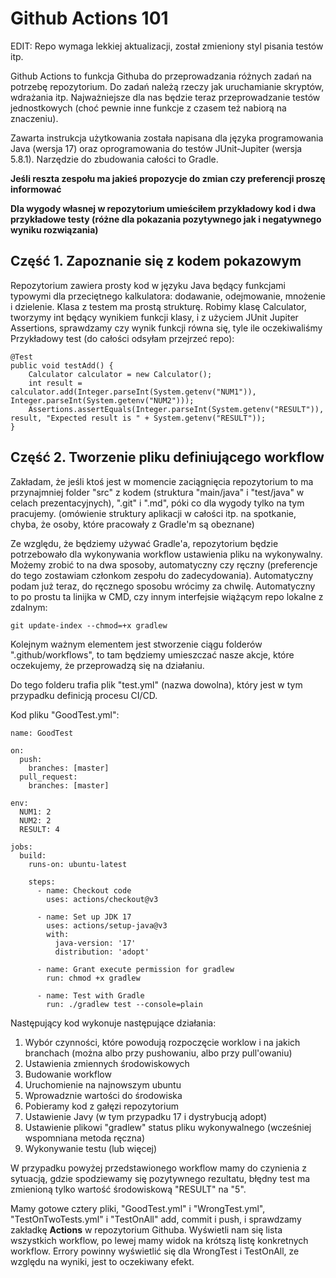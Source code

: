 ﻿# Github Actions 101

EDIT: Repo wymaga lekkiej aktualizacji, został zmieniony styl pisania testów itp.

Github Actions to funkcja Githuba do przeprowadzania różnych zadań na potrzebę repozytorium. Do zadań należą rzeczy jak uruchamianie skryptów, wdrażania itp.
Najważniejsze dla nas będzie teraz przeprowadzanie testów jednostkowych (choć pewnie inne funkcje z czasem też nabiorą na znaczeniu).

Zawarta instrukcja użytkowania została napisana dla języka programowania Java (wersja 17) oraz oprogramowania do testów JUnit-Jupiter (wersja 5.8.1). Narzędzie do zbudowania całości to Gradle.

**Jeśli reszta zespołu ma jakieś propozycje do zmian czy preferencji proszę informować**

**Dla wygody własnej w repozytorium umieściłem przykładowy kod i dwa przykładowe testy (różne dla pokazania pozytywnego jak i negatywnego wyniku rozwiązania)**

## Część 1.  Zapoznanie się z kodem pokazowym
Repozytorium zawiera prosty kod w języku Java będący funkcjami typowymi dla przeciętnego kalkulatora: dodawanie, odejmowanie, mnożenie i dzielenie. Klasa z testem ma prostą strukturę. Robimy klasę Calculator, tworzymy int będący wynikiem funkcji klasy, i z użyciem JUnit Jupiter Assertions, sprawdzamy czy wynik funkcji równa się, tyle ile oczekiwaliśmy
Przykładowy test (do całości odsyłam przejrzeć repo):

    @Test
    public void testAdd() {  
	    Calculator calculator = new Calculator();  
		int result = calculator.add(Integer.parseInt(System.getenv("NUM1")), Integer.parseInt(System.getenv("NUM2")));  
		Assertions.assertEquals(Integer.parseInt(System.getenv("RESULT")), result, "Expected result is " + System.getenv("RESULT"));
    }


## Część 2. Tworzenie pliku definiującego workflow

Zakładam, że jeśli ktoś jest w momencie zaciągnięcia repozytorium to ma przynajmniej folder "src" z kodem (struktura "main/java" i "test/java" w celach prezentacyjnych), ".git" i ".md", póki co dla wygody tylko na tym pracujemy. (omówienie struktury aplikacji w całości itp. na spotkanie, chyba, że osoby, które pracowały z Gradle'm są obeznane) 

Ze względu, że będziemy używać Gradle'a, repozytorium będzie potrzebowało dla wykonywania workflow ustawienia pliku na wykonywalny. Możemy zrobić to na dwa sposoby, automatyczny czy ręczny (preferencje do tego zostawiam członkom zespołu do zadecydowania). Automatyczny podam już teraz, do ręcznego sposobu wrócimy za chwilę.
Automatyczny to po prostu ta linijka w CMD, czy innym interfejsie wiążącym repo lokalne z zdalnym: 

    git update-index --chmod=+x gradlew

Kolejnym ważnym elementem jest stworzenie ciągu folderów ".github/workflows", to tam będziemy umieszczać nasze akcje, które oczekujemy, że przeprowadzą się na działaniu.

Do tego folderu trafia plik "test.yml" (nazwa dowolna), który jest w tym przypadku definicją procesu CI/CD.

Kod pliku "GoodTest.yml":

    name: GoodTest
    
    on:
      push:
        branches: [master]
      pull_request:
        branches: [master]
        
    env:
      NUM1: 2
      NUM2: 2
      RESULT: 4
          
    jobs:
      build:
        runs-on: ubuntu-latest
    
        steps:
          - name: Checkout code
            uses: actions/checkout@v3
    
          - name: Set up JDK 17
            uses: actions/setup-java@v3
            with:
              java-version: '17'
              distribution: 'adopt'
    
          - name: Grant execute permission for gradlew
            run: chmod +x gradlew
            
          - name: Test with Gradle
            run: ./gradlew test --console=plain


			 
			
Następujący kod wykonuje następujące działania:
1. Wybór czynności, które powodują rozpoczęcie worklow i na jakich branchach (można albo przy pushowaniu, albo przy pull'owaniu)
2. Ustawienia zmiennych środowiskowych 
3. Budowanie workflow
4. Uruchomienie na najnowszym ubuntu
5. Wprowadznie wartości do środowiska 
6. Pobieramy kod z gałęzi repozytorium
7. Ustawienie Javy (w tym przypadku 17 i dystrybucją adopt)
8. Ustawienie plikowi "gradlew" status pliku wykonywalnego (wcześniej wspomniana metoda ręczna)
9. Wykonywanie testu (lub więcej)

W przypadku powyżej przedstawionego workflow mamy do czynienia z sytuacją, gdzie spodziewamy się pozytywnego rezultatu, błędny test ma zmienioną tylko wartość środowiskową "RESULT" na "5".

Mamy gotowe cztery pliki, "GoodTest.yml" i "WrongTest.yml", "TestOnTwoTests.yml" i "TestOnAll" add, commit i push, i sprawdzamy zakładkę **Actions** w repozytorium Githuba. Wyświetli nam się lista wszystkich workflow, po lewej mamy widok na krótszą listę konkretnych workflow. 
Errory powinny wyświetlić się dla WrongTest i TestOnAll, ze względu na wyniki, jest to oczekiwany efekt.
  
